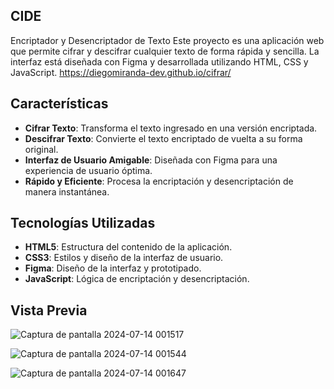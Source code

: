 ## CIDE 
Encriptador y Desencriptador de Texto
Este proyecto es una aplicación web que permite cifrar y descifrar cualquier texto de forma rápida y sencilla. La interfaz está diseñada con Figma y desarrollada utilizando HTML, CSS y JavaScript.
https://diegomiranda-dev.github.io/cifrar/

## Características

- **Cifrar Texto**: Transforma el texto ingresado en una versión encriptada.
- **Descifrar Texto**: Convierte el texto encriptado de vuelta a su forma original.
- **Interfaz de Usuario Amigable**: Diseñada con Figma para una experiencia de usuario óptima.
- **Rápido y Eficiente**: Procesa la encriptación y desencriptación de manera instantánea.

## Tecnologías Utilizadas

- **HTML5**: Estructura del contenido de la aplicación.
- **CSS3**: Estilos y diseño de la interfaz de usuario.
- **Figma**: Diseño de la interfaz y prototipado.
- **JavaScript**: Lógica de encriptación y desencriptación.

## Vista Previa

![Captura de pantalla 2024-07-14 001517]([https://github.com/user-attachments/assets/eb4d8c1e-2aee-469e-9c5e-d0f5d83a3189](https://diegomiranda-dev.github.io/cifrador_descifrador-2024/))

![Captura de pantalla 2024-07-14 001544](https://github.com/user-attachments/assets/e47432e7-2249-41dc-8ad5-8812a6fab999)

![Captura de pantalla 2024-07-14 001647](https://github.com/user-attachments/assets/75cfaea6-5355-40be-8f6f-46e2878d4cf3)
